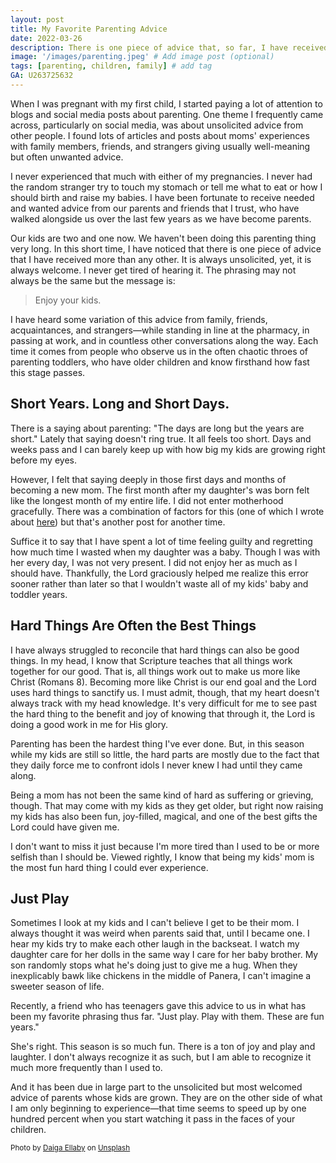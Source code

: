 ```yaml
---
layout: post
title: My Favorite Parenting Advice
date: 2022-03-26
description: There is one piece of advice that, so far, I have received more than any other. It is always unsolicited. But I never get tired of hearing it. The phrasing may not always be the same but the message is. # Add post description (optional)
image: '/images/parenting.jpeg' # Add image post (optional)
tags: [parenting, children, family] # add tag
GA: U263725632
---
```


When I was pregnant with my first child, I started paying a lot of attention to blogs and social media posts about parenting. One theme I frequently came across, particularly on social media, was about unsolicited advice from other people. I found lots of articles and posts about moms' experiences with family members, friends, and strangers giving usually well-meaning but often unwanted advice. 

I never experienced that much with either of my pregnancies. I never had the random stranger try to touch my stomach or tell me what to eat or how I should birth and raise my babies. I have been fortunate to receive needed and wanted advice from our parents and friends that I trust, who have walked alongside us over the last few years as we have become parents. 

Our kids are two and one now. We haven't been doing this parenting thing very long. In this short time, I have noticed that there is one piece of advice that I have received more than any other. It is always unsolicited, yet, it is always welcome. I never get tired of hearing it. The phrasing may not always be the same but the message is:

>Enjoy your kids.

I have heard some variation of this advice from family, friends, acquaintances, and strangers—while standing in line at the pharmacy, in passing at work, and in countless other conversations along the way. Each time it comes from people who observe us in the often chaotic throes of parenting toddlers, who have older children and know firsthand how fast this stage passes. 

## Short Years. Long and Short Days.

There is a saying about parenting: "The days are long but the years are short." Lately that saying doesn't ring true. It all feels too short. Days and weeks pass and I can barely keep up with how big my kids are growing right before my eyes. 

However, I felt that saying deeply in those first days and months of becoming a new mom. The first month after my daughter's was born felt like the longest month of my entire life. I did not enter motherhood gracefully. There was a combination of factors for this (one of which I wrote about [here](https://meredithcook.ml/2022/02/05/climbing-the-slide/)) but that's another post for another time. 

Suffice it to say that I have spent a lot of time feeling guilty and regretting how much time I wasted when my daughter was a baby. Though I was with her every day, I was not very present. I did not enjoy her as much as I should have. Thankfully, the Lord graciously helped me realize this error sooner rather than later so that I wouldn't waste all of my kids' baby and toddler years. 

## Hard Things Are Often the Best Things

I have always struggled to reconcile that hard things can also be good things. In my head, I know that Scripture teaches that all things work together for our good. That is, all things work out to make us more like Christ (Romans 8). Becoming more like Christ is our end goal and the Lord uses hard things to sanctify us. I must admit, though, that my heart doesn't always track with my head knowledge. It's very difficult for me to see past the hard thing to the benefit and joy of knowing that through it, the Lord is doing a good work in me for His glory. 

Parenting has been the hardest thing I've ever done. But, in this season while my kids are still so little, the hard parts are mostly due to the fact that they daily force me to confront idols I never knew I had until they came along. 

Being a mom has not been the same kind of hard as suffering or grieving, though. That may come with my kids as they get older, but right now raising my kids has also been fun, joy-filled, magical, and one of the best gifts the Lord could have given me. 

I don't want to miss it just because I'm more tired than I used to be or more selfish than I should be. Viewed rightly, I know that being my kids' mom is the most fun hard thing I could ever experience. 

## Just Play

Sometimes I look at my kids and I can't believe I get to be their mom. I always thought it was weird when parents said that, until I became one. I hear my kids try to make each other laugh in the backseat. I watch my daughter care for her dolls in the same way I care for her baby brother. My son randomly stops what he's doing just to give me a hug. When they inexplicably bawk like chickens in the middle of Panera, I can't imagine a sweeter season of life. 

Recently, a friend who has teenagers gave this advice to us in what has been my favorite phrasing thus far. "Just play. Play with them. These are fun years."

She's right. This season is so much fun. There is a ton of joy and play and laughter. I don't always recognize it as such, but I am able to recognize it much more frequently than I used to.

And it has been due in large part to the unsolicited but most welcomed advice of parents whose kids are grown. They are on the other side of what I am only beginning to experience—that time seems to speed up by one hundred percent when you start watching it pass in the faces of your children.  

<sub>Photo by <a href="https://unsplash.com/@daiga_ellaby?utm_source=unsplash&utm_medium=referral&utm_content=creditCopyText">Daiga Ellaby</a> on <a href="https://unsplash.com/s/photos/parents?utm_source=unsplash&utm_medium=referral&utm_content=creditCopyText">Unsplash</a></sub>

